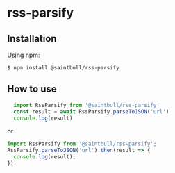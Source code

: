 # rss-parsify

## Installation
Using npm:
```
$ npm install @saintbull/rss-parsify
```

## How to use

```js
  import RssParsify from '@saintbull/rss-parsify'
  const result = await RssParsify.parseToJSON('url')
  console.log(result)
```

or

```js
import RssParsify from '@saintbull/rss-parsify';
RssParsify.parseToJSON('url').then(result => {
  console.log(result);
});
```